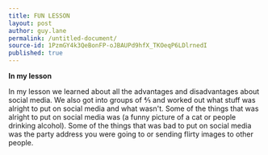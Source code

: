 ```yaml
---
title: FUN LESSON
layout: post
author: guy.lane
permalink: /untitled-document/
source-id: 1PzmGY4k3QeBonFP-oJBAUPd9hfX_TKOeqP6LDlrnedI
published: true
---
```

**In my lesson**

In my lesson we learned about all the advantages and disadvantages  about social media. We also got into groups of ⅘ and worked out what stuff was alright to put on social media and what wasn't. Some of the things that was alright to put on social media was (a funny picture of a cat or people drinking alcohol). Some of the things that was bad to put on social media was the party address you were going to or sending flirty images to other people.

